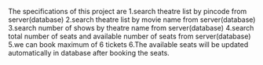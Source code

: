 The specifications of this project are
1.search theatre list by pincode from server(database)
2.search theatre list by movie name from server(database)
3.search number of shows by theatre name from server(database)
4.search total number of seats and available number of seats from server(database)
5.we can book maximum of 6 tickets 
6.The available seats will be updated automatically in database after booking the seats.  
